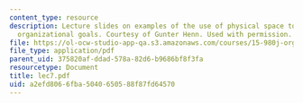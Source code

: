 ```yaml
---
content_type: resource
description: Lecture slides on examples of the use of physical space to accomplish
  organizational goals. Courtesy of Gunter Henn. Used with permission.
file: https://ol-ocw-studio-app-qa.s3.amazonaws.com/courses/15-980j-organizing-for-innovative-product-development-spring-2007/a2efd8066fba5040650588f87fd64570_lec7.pdf
file_type: application/pdf
parent_uid: 375820af-ddad-578a-82d6-b9686bf8f3fa
resourcetype: Document
title: lec7.pdf
uid: a2efd806-6fba-5040-6505-88f87fd64570
---
```

